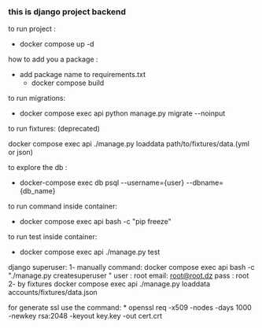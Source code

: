 ### this is django  project backend


to run project :

* docker compose up -d

how to add you a package :

* add package name to requirements.txt
  * docker compose build

to run migrations:

* docker compose exec api python manage.py migrate --noinput

to run fixtures: (deprecated)

docker compose exec api ./manage.py loaddata path/to/fixtures/data.(yml or json)


to explore the db :

* docker-compose exec db psql --username={user} --dbname={db_name}

to run command inside container:

* docker compose exec api bash  -c "pip freeze"
  
to run test inside container:

* docker compose exec api ./manage.py test

django superuser:
  1- manually
    command: docker compose exec api bash -c "./manage.py createsuperuser "
    user : root
    email: <root@root.dz>
    pass : root
  2- by fixtures
    docker compose exec api ./manage.py loaddata accounts/fixtures/data.json

for generate ssl use the command:
    * openssl req -x509 -nodes -days 1000 -newkey rsa:2048 -keyout key.key -out cert.crt
